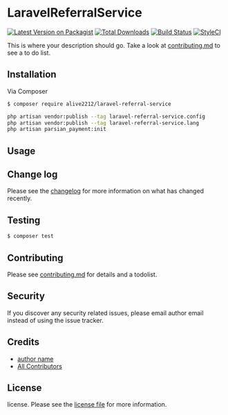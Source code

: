 # LaravelReferralService

[![Latest Version on Packagist][ico-version]][link-packagist]
[![Total Downloads][ico-downloads]][link-downloads]
[![Build Status][ico-travis]][link-travis]
[![StyleCI][ico-styleci]][link-styleci]

This is where your description should go. Take a look at [contributing.md](contributing.md) to see a to do list.

## Installation

Via Composer

``` bash
$ composer require alive2212/laravel-referral-service
```

``` bash
php artisan vendor:publish --tag laravel-referral-service.config
php artisan vendor:publish --tag laravel-referral-service.lang
php artisan parsian_payment:init
```
## Usage

## Change log

Please see the [changelog](changelog.md) for more information on what has changed recently.

## Testing

``` bash
$ composer test
```

## Contributing

Please see [contributing.md](contributing.md) for details and a todolist.

## Security

If you discover any security related issues, please email author email instead of using the issue tracker.

## Credits

- [author name][link-author]
- [All Contributors][link-contributors]

## License

license. Please see the [license file](license.md) for more information.

[ico-version]: https://img.shields.io/packagist/v/alive2212/laravelreferralservice.svg?style=flat-square
[ico-downloads]: https://img.shields.io/packagist/dt/alive2212/laravelreferralservice.svg?style=flat-square
[ico-travis]: https://img.shields.io/travis/alive2212/laravelreferralservice/master.svg?style=flat-square
[ico-styleci]: https://styleci.io/repos/12345678/shield

[link-packagist]: https://packagist.org/packages/alive2212/laravelreferralservice
[link-downloads]: https://packagist.org/packages/alive2212/laravelreferralservice
[link-travis]: https://travis-ci.org/alive2212/laravelreferralservice
[link-styleci]: https://styleci.io/repos/12345678
[link-author]: https://github.com/alive2212
[link-contributors]: ../../contributors]